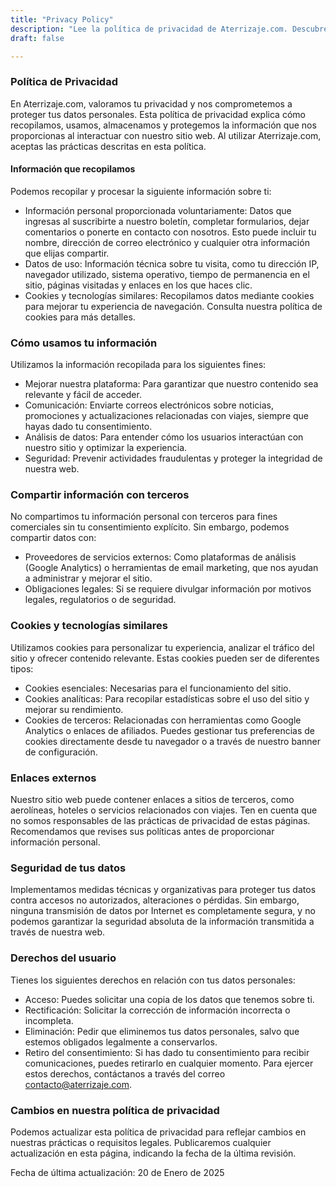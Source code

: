 ```yaml
---
title: "Privacy Policy"
description: "Lee la política de privacidad de Aterrizaje.com. Descubre cómo recopilamos, usamos y protegemos tu información personal mientras navegas en nuestro sitio web."
draft: false

---
```


### Política de Privacidad
En Aterrizaje.com, valoramos tu privacidad y nos comprometemos a proteger tus datos personales. Esta política de privacidad explica cómo recopilamos, usamos, almacenamos y protegemos la información que nos proporcionas al interactuar con nuestro sitio web. Al utilizar Aterrizaje.com, aceptas las prácticas descritas en esta política.

#### Información que recopilamos
Podemos recopilar y procesar la siguiente información sobre ti:
* Información personal proporcionada voluntariamente: Datos que ingresas al suscribirte a nuestro boletín, completar formularios, dejar comentarios o ponerte en contacto con nosotros. Esto puede incluir tu nombre, dirección de correo electrónico y cualquier otra información que elijas compartir.
* Datos de uso: Información técnica sobre tu visita, como tu dirección IP, navegador utilizado, sistema operativo, tiempo de permanencia en el sitio, páginas visitadas y enlaces en los que haces clic.
* Cookies y tecnologías similares: Recopilamos datos mediante cookies para mejorar tu experiencia de navegación. Consulta nuestra política de cookies para más detalles.

### Cómo usamos tu información
Utilizamos la información recopilada para los siguientes fines:
* Mejorar nuestra plataforma: Para garantizar que nuestro contenido sea relevante y fácil de acceder.
* Comunicación: Enviarte correos electrónicos sobre noticias, promociones y actualizaciones relacionadas con viajes, siempre que hayas dado tu consentimiento.
* Análisis de datos: Para entender cómo los usuarios interactúan con nuestro sitio y optimizar la experiencia.
* Seguridad: Prevenir actividades fraudulentas y proteger la integridad de nuestra web.

### Compartir información con terceros
No compartimos tu información personal con terceros para fines comerciales sin tu consentimiento explícito. Sin embargo, podemos compartir datos con:
* Proveedores de servicios externos: Como plataformas de análisis (Google Analytics) o herramientas de email marketing, que nos ayudan a administrar y mejorar el sitio.
* Obligaciones legales: Si se requiere divulgar información por motivos legales, regulatorios o de seguridad.

### Cookies y tecnologías similares
Utilizamos cookies para personalizar tu experiencia, analizar el tráfico del sitio y ofrecer contenido relevante. Estas cookies pueden ser de diferentes tipos:
* Cookies esenciales: Necesarias para el funcionamiento del sitio.
* Cookies analíticas: Para recopilar estadísticas sobre el uso del sitio y mejorar su rendimiento.
* Cookies de terceros: Relacionadas con herramientas como Google Analytics o enlaces de afiliados.
 Puedes gestionar tus preferencias de cookies directamente desde tu navegador o a través de nuestro banner de configuración.

### Enlaces externos
Nuestro sitio web puede contener enlaces a sitios de terceros, como aerolíneas, hoteles o servicios relacionados con viajes. Ten en cuenta que no somos responsables de las prácticas de privacidad de estas páginas. Recomendamos que revises sus políticas antes de proporcionar información personal.


### Seguridad de tus datos
Implementamos medidas técnicas y organizativas para proteger tus datos contra accesos no autorizados, alteraciones o pérdidas. Sin embargo, ninguna transmisión de datos por Internet es completamente segura, y no podemos garantizar la seguridad absoluta de la información transmitida a través de nuestra web.

### Derechos del usuario
Tienes los siguientes derechos en relación con tus datos personales:
* Acceso: Puedes solicitar una copia de los datos que tenemos sobre ti.
* Rectificación: Solicitar la corrección de información incorrecta o incompleta.
* Eliminación: Pedir que eliminemos tus datos personales, salvo que estemos obligados legalmente a conservarlos.
* Retiro del consentimiento: Si has dado tu consentimiento para recibir comunicaciones, puedes retirarlo en cualquier momento.
Para ejercer estos derechos, contáctanos a través del correo contacto@aterrizaje.com.

### Cambios en nuestra política de privacidad
Podemos actualizar esta política de privacidad para reflejar cambios en nuestras prácticas o requisitos legales. Publicaremos cualquier actualización en esta página, indicando la fecha de la última revisión.

Fecha de última actualización: 20 de Enero de 2025
